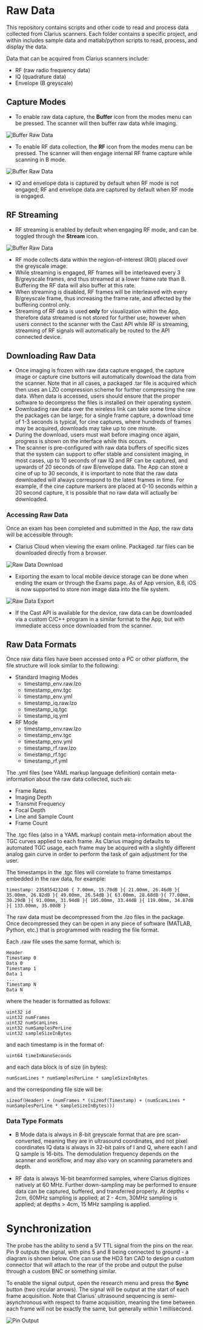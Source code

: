 # Raw Data

This repository contains scripts and other code to read and process data collected from Clarius scanners. Each folder contains a specific project, and within includes sample data and matlab/python scripts to read, process, and display the data.

Data that can be acquired from Clarius scanners include:
* RF (raw radio frequency data)
* IQ (quadrature data)
* Envelope (B greyscale)

## Capture Modes
* To enable raw data capture, the **Buffer** icon from the modes menu can be pressed. The scanner will then buffer raw data while imaging.

![Buffer Raw Data](blob/buffer.png)
* To enable RF data collection, the **RF** icon from the modes menu can be pressed. The scanner will then engage internal RF frame capture while scanning in B mode.

![Buffer Raw Data](blob/rf.png)
* IQ and envelope data is captured by default when RF mode is not engaged; RF and envelope data are captured by default when RF mode is engaged.

## RF Streaming
* RF streaming is enabled by default when engaging RF mode, and can be toggled through the **Stream** icon.

![Buffer Raw Data](blob/stream.png)
* RF mode collects data within the region-of-interest (ROI) placed over the greyscale image.
* While streaming is engaged, RF frames will be interleaved every 3 B/greyscale frames, and thus streamed at a lower frame rate than B. Buffering the RF data will also buffer at this rate.
* When streaming is disabled, RF frames will be interleaved with every B/greyscale frame, thus increasing the frame rate, and affected by the buffering control only.
* Streaming of RF data is used **only** for visualization within the App, therefore data streamed is not stored for further use; however when users connect to the scanner with the Cast API while RF is streaming, streaming of RF signals will automatically be routed to the API connected device.

## Downloading Raw Data
* Once imaging is frozen with raw data capture engaged, the capture image or capture cine buttons will automatically download the data from the scanner. Note that in all cases, a packaged .tar file is acquired which then uses an LZO compression scheme for further compressing the raw data. When data is accessed, users should ensure that the proper software to decompress the files is installed on their operating system.
* Downloading raw data over the wireless link can take some time since the packages can be large; for a single frame capture, a download time of 1-3 seconds is typical, for cine captures, where hundreds of frames may be acquired, downloads may take up to one minute.
* During the download, users must wait before imaging once again, progress is shown on the interface while this occurs.
* The scanner is pre-configured with raw data buffers of specific sizes that the system can support to offer stable and consistent imaging, in most cases, up to 10 seconds of raw IQ and RF can be captured, and upwards of 20 seconds of raw B/envelope data. The App can store a cine of up to 30 seconds, it is important to note that the raw data downloaded will always correspond to the latest frames in time. For example, if the cine capture markers are placed at 0-10 seconds within a 20 second capture, it is possible that no raw data will actually be downloaded.

### Accessing Raw Data

Once an exam has been completed and submitted in the App, the raw data will be accessible through:
* Clarius Cloud when viewing the exam online. Packaged .tar files can be downloaded directly from a browser.

![Raw Data Download](blob/raw_cloud.png)
* Exporting the exam to local mobile device storage can be done when ending the exam or through the Exams page. As of App version, 8.6, iOS is now supported to store non image data into the file system.

![Raw Data Export](blob/save_device.png)
* If the Cast API is available for the device, raw data can be downloaded via a custom C/C++ program in a similar format to the App, but with immediate access once downloaded from the scanner.

## Raw Data Formats

Once raw data files have been accessed onto a PC or other platform, the file structure will look similar to the following:
- Standard Imaging Modes
    - timestamp_env.raw.lzo
    - timestamp_env.tgc
    - timestamp_env.yml
    - timestamp_iq.raw.lzo
    - timestamp_iq.tgc
    - timestamp_iq.yml
- RF Mode
    - timestamp_env.raw.lzo
    - timestamp_env.tgc
    - timestamp_env.yml
    - timestamp_rf.raw.lzo
    - timestamp_rf.tgc
    - timestamp_rf.yml

The .yml files (see YAML markup language definition) contain meta-information about the raw data collected, such as:
* Frame Rates
* Imaging Depth
* Transmit Frequency
* Focal Depth
* Line and Sample Count
* Frame Count

The .tgc files (also in a YAML markup) contain meta-information about the TGC curves applied to each frame. As Clarius imaging defaults to automated TGC usage, each frame may be acquired with a slightly different analog gain curve in order to perform the task of gain adjustment for the user.

The timestamps in the .tgc files will correlate to frame timestamps embedded in the raw data, for example:
```
timestamp: 235855423246 { 7.00mm, 15.70dB }{ 21.00mm, 26.46dB }{ 35.00mm, 26.82dB }{ 49.00mm, 26.54dB }{ 63.00mm, 28.68dB }{ 77.00mm, 30.29dB }{ 91.00mm, 31.94dB }{ 105.00mm, 33.44dB }{ 119.00mm, 34.87dB }{ 133.00mm, 35.00dB }
```

The raw data must be decompressed from the .lzo files in the package. Once decompressed they can be open in any piece of software (MATLAB, Python, etc.) that is programmed with reading the file format.

Each .raw file uses the same format, which is:
```
Header
Timestamp 0
Data 0
Timestamp 1
Data 1
...
Timestamp N
Data N
```
where the header is formatted as follows:
```
uint32 id
uint32 numFrames
uint32 numScanLines
uint32 numSamplesPerLine
uint32 sampleSizeInBytes
```
and each timestamp is in the format of:
```
uint64 timeInNanoSeconds
```
and each data block is of size (in bytes):
```
numScanLines * numSamplesPerLine * sampleSizeInBytes
```
and the corresponding file size will be:
```
sizeof(Header) + (numFrames * (sizeof(Timestamp) + (numScanLines * numSamplesPerLine * sampleSizeInBytes)))
```

### Data Type Formats

* B Mode data is always in 8-bit greyscale format that are pre scan-converted, meaning they are in ultrasound coordinates, and not pixel coordinates
IQ data is always in 32-bit pairs of I and Q, where each I and Q sample is 16-bits. The demodulation frequency depends on the scanner and workflow, and may also vary on scanning parameters and depth.

* RF data is always 16-bit beamformed samples, where Clarius digitizes natively at 60 MHz. Further down-sampling may be performed to ensure data can be captured, buffered, and transferred properly. At depths < 2cm, 60MHz sampling is applied; at 2 - 4cm, 30MHz sampling is applied; at depths > 4cm, 15 MHz sampling is applied.

# Synchronization

The probe has the ability to send a 5V TTL signal from the pins on the rear. Pin 9 outputs the signal, with pins 5 and 8 being connected to ground - a diagram is shown below. One can use the HD3 fan CAD to design a custom connector that will attach to the rear of the probe and output the pulse through a custom BNC or something similar.

To enable the signal output, open the research menu and press the **Sync** button (two circular arrows). The signal will be output at the start of each frame acquisition. Note that Clarius' ultrasound sequencing is semi-asynchronous with respect to frame acquisition, meaning the time between each frame will not be exactly the same, but generally within 1 millisecond.

![Pin Output](blob/pins.png)
